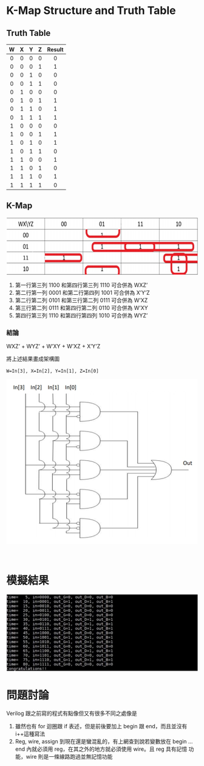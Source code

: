 # K-Map Structure and Truth Table

## Truth Table
| W | X | Y | Z |Result|
|:-:|:-:|:-:|:-:|:----:|
| 0 | 0 | 0 | 0 | 0    |
| 0 | 0 | 0 | 1 | 1    |
| 0 | 0 | 1 | 0 | 0    |
| 0 | 0 | 1 | 1 | 0    |
| 0 | 1 | 0 | 0 | 0    |
| 0 | 1 | 0 | 1 | 1    |
| 0 | 1 | 1 | 0 | 1    |
| 0 | 1 | 1 | 1 | 1    |
| 1 | 0 | 0 | 0 | 0    |
| 1 | 0 | 0 | 1 | 1    |
| 1 | 0 | 1 | 0 | 1    |
| 1 | 0 | 1 | 1 | 0    |
| 1 | 1 | 0 | 0 | 1    |
| 1 | 1 | 0 | 1 | 0    |
| 1 | 1 | 1 | 0 | 1    |
| 1 | 1 | 1 | 1 | 0    |

## K-Map
![](imgs/kmap.jpg)
1. 第一行第三列 1100 和第四行第三列 1110 可合併為 WXZ’
2. 第二行第一列 0001 和第二行第四列 1001 可合併為 X’Y’Z
3. 第二行第二列 0101 和第三行第二列 0111 可合併為 W’XZ
4. 第三行第二列 0111 和第四行第二列 0110 可合併為 W’XY
5. 第四行第三列 1110 和第四行第四列 1010 可合併為 WYZ’

### 結論
WXZ’ + WYZ’ + W’XY + W’XZ + X’Y’Z

將上述結果畫成架構圖

    W=In[3], X=In[2], Y=In[1], Z=In[0]

![](imgs/structure.jpg)

<br>

# 模擬結果
![](imgs/result.jpg)


# 問題討論 
Verilog 跟之前寫的程式有點像但又有很多不同之處像是
1. 雖然也有 for 迴圈跟 if 表述，但是前後要加上 begin 跟 end，而且並沒有
i++這種寫法
2. Reg, wire, assign 到現在還是蠻混亂的，有上網查到說若變數放在 begin …
end 內就必須用 reg，在其之外的地方就必須使用 wire。且 reg 具有記憶
功能，wire 則是一條線路跑過並無記憶功能